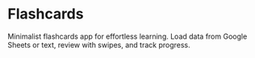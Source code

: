 # Flashcards

Minimalist flashcards app for effortless learning. Load data from Google Sheets or text, review with swipes, and track progress.
